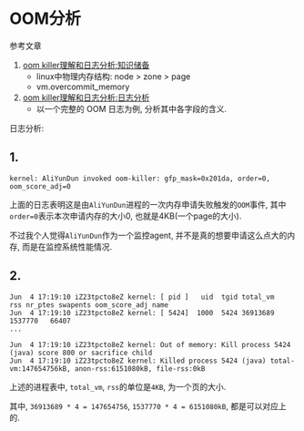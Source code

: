 # OOM分析

参考文章

1. [oom killer理解和日志分析:知识储备](https://www.jianshu.com/p/ba1cdf92a602)
    - linux中物理内存结构: node > zone > page
    - vm.overcommit_memory
2. [oom killer理解和日志分析:日志分析](https://www.jianshu.com/p/8dd45fdd8f33)
    - 以一个完整的 OOM 日志为例, 分析其中各字段的含义.

日志分析:

## 1. 

`kernel: AliYunDun invoked oom-killer: gfp_mask=0x201da, order=0, oom_score_adj=0`

上面的日志表明这是由`AliYunDun`进程的一次内存申请失败触发的`OOM`事件, 其中`order=0`表示本次申请内存的大小0, 也就是4KB(一个page的大小). 

不过我个人觉得`AliYunDun`作为一个监控agent, 并不是真的想要申请这么点大的内存, 而是在监控系统性能情况.

## 2. 

```
Jun  4 17:19:10 iZ23tpcto8eZ kernel: [ pid ]   uid  tgid total_vm      rss nr_ptes swapents oom_score_adj name
Jun  4 17:19:10 iZ23tpcto8eZ kernel: [ 5424]  1000  5424 36913689  1537770   66407 
...

Jun  4 17:19:10 iZ23tpcto8eZ kernel: Out of memory: Kill process 5424 (java) score 800 or sacrifice child
Jun  4 17:19:10 iZ23tpcto8eZ kernel: Killed process 5424 (java) total-vm:147654756kB, anon-rss:6151080kB, file-rss:0kB
```

上述的进程表中, `total_vm`, `rss`的单位是`4KB`, 为一个页的大小.

其中, `36913689 * 4 = 147654756`, `1537770 * 4 = 6151080kB`, 都是可以对应上的.

